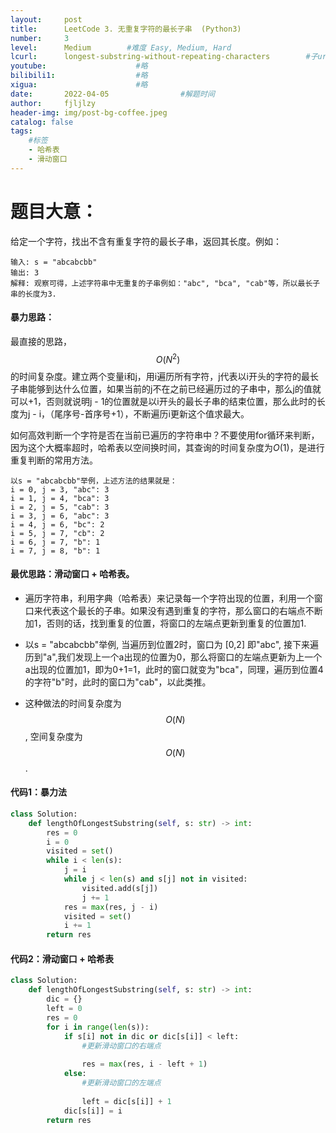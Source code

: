 ```yaml
---
layout:     post
title:      LeetCode 3. 无重复字符的最长子串  (Python3)  
number:     3               
level:      Medium        #难度 Easy, Medium, Hard
lcurl:      longest-substring-without-repeating-characters        #子url
youtube:                    #略
bilibili1:                  #略
xigua:                      #略
date:       2022-04-05                #解题时间
author:     fjljlzy
header-img: img/post-bg-coffee.jpeg
catalog: false
tags: 
    #标签 
    - 哈希表
    - 滑动窗口
---
```

# 题目大意：
给定一个字符，找出不含有重复字符的最长子串，返回其长度。例如：
```
输入: s = "abcabcbb"
输出: 3 
解释: 观察可得，上述字符串中无重复的子串例如："abc", "bca", "cab"等，所以最长子串的长度为3.
```
#### 暴力思路：
最直接的思路，$$ O(N^2) $$的时间复杂度。建立两个变量i和j，用i遍历所有字符，j代表以i开头的字符的最长子串能够到达什么位置，如果当前的j不在之前已经遍历过的子串中，那么j的值就可以+1，否则就说明j - 1的位置就是以i开头的最长子串的结束位置，那么此时的长度为j - i，（尾序号-首序号+1），不断遍历i更新这个值求最大。

如何高效判断一个字符是否在当前已遍历的字符串中？不要使用for循环来判断，因为这个大概率超时，哈希表以空间换时间，其查询的时间复杂度为$O(1)$，是进行重复判断的常用方法。

```
以s = "abcabcbb"举例，上述方法的结果就是：
i = 0, j = 3, "abc": 3
i = 1, j = 4, "bca": 3
i = 2, j = 5, "cab": 3
i = 3, j = 6, "abc": 3
i = 4, j = 6, "bc": 2
i = 5, j = 7, "cb": 2
i = 6, j = 7, "b": 1
i = 7, j = 8, "b": 1
```
#### 最优思路：滑动窗口 + 哈希表。
- 遍历字符串，利用字典（哈希表）来记录每一个字符出现的位置，利用一个窗口来代表这个最长的子串。如果没有遇到重复的字符，那么窗口的右端点不断加1，否则的话，找到重复的位置，将窗口的左端点更新到重复的位置加1.

- 以s = "abcabcbb"举例, 当遍历到位置2时，窗口为 [0,2] 即"abc", 接下来遍历到"a",我们发现上一个a出现的位置为0，那么将窗口的左端点更新为上一个a出现的位置加1，即为0+1=1，此时的窗口就变为"bca"，同理，遍历到位置4的字符"b"时，此时的窗口为"cab"，以此类推。
- 这种做法的时间复杂度为$$O(N)$$, 空间复杂度为$$ O(N) $$.


#### 代码1：暴力法
```python
class Solution:
    def lengthOfLongestSubstring(self, s: str) -> int:
        res = 0
        i = 0
        visited = set()
        while i < len(s):
            j = i
            while j < len(s) and s[j] not in visited:
                visited.add(s[j])
                j += 1
            res = max(res, j - i)
            visited = set()
            i += 1
        return res
```
#### 代码2：滑动窗口 + 哈希表
```python
class Solution:
    def lengthOfLongestSubstring(self, s: str) -> int:
        dic = {}
        left = 0
        res = 0
        for i in range(len(s)):
            if s[i] not in dic or dic[s[i]] < left:
                #更新滑动窗口的右端点
                
                res = max(res, i - left + 1)
            else:
                #更新滑动窗口的左端点
                
                left = dic[s[i]] + 1
            dic[s[i]] = i
        return res
```
